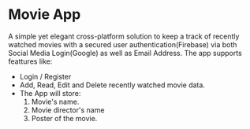 # Movie App

A simple yet elegant cross-platform solution to keep a track of recently watched movies with a secured  user authentication(Firebase) via both Social Media Login(Google) as well as Email Address. The app supports feattures like:
 - Login / Register
 - Add, Read, Edit and Delete recently watched movie data.
 - The App will store:
    1. Movie's name.
    2. Movie director's name
    3. Poster of the movie.
